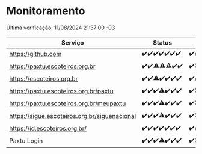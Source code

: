 # Monitoramento

Última verificação: 11/08/2024 21:37:00 -03

|Serviço|Status|Últimas 24h|
|---|---|---|
|https://github.com|<span title="2024-08-04: OK=23">✔️</span><span title="2024-08-05: OK=24">✔️</span><span title="2024-08-06: OK=24">✔️</span><span title="2024-08-07: OK=24">✔️</span><span title="2024-08-08: OK=24">✔️</span><span title="2024-08-09: OK=24">✔️</span><span title="2024-08-10: OK=24">✔️</span>|<span title="10/08/2024 21:39:00 -03 : 200">✔️</span><span title="10/08/2024 23:04:00 -03 : 200">✔️</span><span title="11/08/2024 00:07:00 -03 : 200">✔️</span><span title="11/08/2024 01:09:00 -03 : 200">✔️</span><span title="11/08/2024 02:07:00 -03 : 200">✔️</span><span title="11/08/2024 03:10:00 -03 : 200">✔️</span><span title="11/08/2024 04:06:00 -03 : 200">✔️</span><span title="11/08/2024 05:09:00 -03 : 200">✔️</span><span title="11/08/2024 06:07:00 -03 : 200">✔️</span><span title="11/08/2024 07:07:00 -03 : 200">✔️</span><span title="11/08/2024 08:04:00 -03 : 200">✔️</span><span title="11/08/2024 09:12:00 -03 : 200">✔️</span><span title="11/08/2024 10:08:00 -03 : 200">✔️</span><span title="11/08/2024 11:06:00 -03 : 200">✔️</span><span title="11/08/2024 12:06:00 -03 : 200">✔️</span><span title="11/08/2024 13:07:00 -03 : 200">✔️</span><span title="11/08/2024 14:04:00 -03 : 200">✔️</span><span title="11/08/2024 15:10:00 -03 : 200">✔️</span><span title="11/08/2024 16:06:00 -03 : 200">✔️</span><span title="11/08/2024 17:07:00 -03 : 200">✔️</span><span title="11/08/2024 18:07:00 -03 : 200">✔️</span><span title="11/08/2024 19:07:00 -03 : 200">✔️</span><span title="11/08/2024 20:06:00 -03 : 200">✔️</span><span title="11/08/2024 21:37:00 -03 : 200">✔️</span>|
|https://paxtu.escoteiros.org.br|<span title="2024-08-04: OK=23">✔️</span><span title="2024-08-05: OK=24">✔️</span><span title="2024-08-06: OK=23, Falhas=1">⚠️</span><span title="2024-08-07: OK=23, Falhas=1">⚠️</span><span title="2024-08-08: OK=23, Falhas=1">⚠️</span><span title="2024-08-09: OK=24">✔️</span><span title="2024-08-10: OK=24">✔️</span>|<span title="10/08/2024 21:39:00 -03 : 200">✔️</span><span title="10/08/2024 23:04:00 -03 : 0">❌</span><span title="11/08/2024 00:07:00 -03 : 200">✔️</span><span title="11/08/2024 01:09:00 -03 : 200">✔️</span><span title="11/08/2024 02:07:00 -03 : 200">✔️</span><span title="11/08/2024 03:10:00 -03 : 200">✔️</span><span title="11/08/2024 04:06:00 -03 : 200">✔️</span><span title="11/08/2024 05:09:00 -03 : 200">✔️</span><span title="11/08/2024 06:07:00 -03 : 200">✔️</span><span title="11/08/2024 07:07:00 -03 : 200">✔️</span><span title="11/08/2024 08:04:00 -03 : 200">✔️</span><span title="11/08/2024 09:12:00 -03 : 200">✔️</span><span title="11/08/2024 10:08:00 -03 : 200">✔️</span><span title="11/08/2024 11:06:00 -03 : 200">✔️</span><span title="11/08/2024 12:06:00 -03 : 200">✔️</span><span title="11/08/2024 13:07:00 -03 : 200">✔️</span><span title="11/08/2024 14:04:00 -03 : 200">✔️</span><span title="11/08/2024 15:10:00 -03 : 200">✔️</span><span title="11/08/2024 16:06:00 -03 : 200">✔️</span><span title="11/08/2024 17:07:00 -03 : 200">✔️</span><span title="11/08/2024 18:07:00 -03 : 200">✔️</span><span title="11/08/2024 19:07:00 -03 : 200">✔️</span><span title="11/08/2024 20:06:00 -03 : 200">✔️</span><span title="11/08/2024 21:37:00 -03 : 200">✔️</span>|
|https://escoteiros.org.br|<span title="2024-08-04: OK=23">✔️</span><span title="2024-08-05: OK=24">✔️</span><span title="2024-08-06: OK=23, Falhas=1">⚠️</span><span title="2024-08-07: OK=24">✔️</span><span title="2024-08-08: OK=24">✔️</span><span title="2024-08-09: OK=24">✔️</span><span title="2024-08-10: OK=24">✔️</span>|<span title="10/08/2024 21:39:00 -03 : 200">✔️</span><span title="10/08/2024 23:04:00 -03 : 200">✔️</span><span title="11/08/2024 00:07:00 -03 : 200">✔️</span><span title="11/08/2024 01:09:00 -03 : 200">✔️</span><span title="11/08/2024 02:07:00 -03 : 200">✔️</span><span title="11/08/2024 03:10:00 -03 : 200">✔️</span><span title="11/08/2024 04:06:00 -03 : 200">✔️</span><span title="11/08/2024 05:09:00 -03 : 200">✔️</span><span title="11/08/2024 06:07:00 -03 : 200">✔️</span><span title="11/08/2024 07:07:00 -03 : 200">✔️</span><span title="11/08/2024 08:04:00 -03 : 200">✔️</span><span title="11/08/2024 09:12:00 -03 : 200">✔️</span><span title="11/08/2024 10:08:00 -03 : 200">✔️</span><span title="11/08/2024 11:06:00 -03 : 200">✔️</span><span title="11/08/2024 12:06:00 -03 : 200">✔️</span><span title="11/08/2024 13:07:00 -03 : 200">✔️</span><span title="11/08/2024 14:04:00 -03 : 200">✔️</span><span title="11/08/2024 15:10:00 -03 : 200">✔️</span><span title="11/08/2024 16:06:00 -03 : 200">✔️</span><span title="11/08/2024 17:07:00 -03 : 200">✔️</span><span title="11/08/2024 18:07:00 -03 : 200">✔️</span><span title="11/08/2024 19:07:00 -03 : 200">✔️</span><span title="11/08/2024 20:06:00 -03 : 200">✔️</span><span title="11/08/2024 21:37:00 -03 : 200">✔️</span>|
|https://paxtu.escoteiros.org.br/paxtu|<span title="2024-08-04: OK=23">✔️</span><span title="2024-08-05: OK=24">✔️</span><span title="2024-08-06: OK=24">✔️</span><span title="2024-08-07: OK=23, Falhas=1">⚠️</span><span title="2024-08-08: OK=24">✔️</span><span title="2024-08-09: OK=24">✔️</span><span title="2024-08-10: OK=24">✔️</span>|<span title="10/08/2024 21:39:00 -03 : 200">✔️</span><span title="10/08/2024 23:04:00 -03 : 0">❌</span><span title="11/08/2024 00:08:00 -03 : 200">✔️</span><span title="11/08/2024 01:09:00 -03 : 200">✔️</span><span title="11/08/2024 02:07:00 -03 : 200">✔️</span><span title="11/08/2024 03:10:00 -03 : 200">✔️</span><span title="11/08/2024 04:06:00 -03 : 200">✔️</span><span title="11/08/2024 05:09:00 -03 : 200">✔️</span><span title="11/08/2024 06:07:00 -03 : 200">✔️</span><span title="11/08/2024 07:07:00 -03 : 200">✔️</span><span title="11/08/2024 08:04:00 -03 : 200">✔️</span><span title="11/08/2024 09:12:00 -03 : 200">✔️</span><span title="11/08/2024 10:08:00 -03 : 200">✔️</span><span title="11/08/2024 11:06:00 -03 : 200">✔️</span><span title="11/08/2024 12:06:00 -03 : 200">✔️</span><span title="11/08/2024 13:07:00 -03 : 200">✔️</span><span title="11/08/2024 14:04:00 -03 : 200">✔️</span><span title="11/08/2024 15:10:00 -03 : 200">✔️</span><span title="11/08/2024 16:06:00 -03 : 200">✔️</span><span title="11/08/2024 17:07:00 -03 : 200">✔️</span><span title="11/08/2024 18:07:00 -03 : 200">✔️</span><span title="11/08/2024 19:07:00 -03 : 200">✔️</span><span title="11/08/2024 20:06:00 -03 : 200">✔️</span><span title="11/08/2024 21:37:00 -03 : 200">✔️</span>|
|https://paxtu.escoteiros.org.br/meupaxtu|<span title="2024-08-04: OK=23">✔️</span><span title="2024-08-05: OK=24">✔️</span><span title="2024-08-06: OK=24">✔️</span><span title="2024-08-07: OK=23, Falhas=1">⚠️</span><span title="2024-08-08: OK=24">✔️</span><span title="2024-08-09: OK=24">✔️</span><span title="2024-08-10: OK=24">✔️</span>|<span title="10/08/2024 21:39:00 -03 : 200">✔️</span><span title="10/08/2024 23:04:00 -03 : 0">❌</span><span title="11/08/2024 00:08:00 -03 : 200">✔️</span><span title="11/08/2024 01:09:00 -03 : 200">✔️</span><span title="11/08/2024 02:07:00 -03 : 200">✔️</span><span title="11/08/2024 03:10:00 -03 : 200">✔️</span><span title="11/08/2024 04:06:00 -03 : 200">✔️</span><span title="11/08/2024 05:09:00 -03 : 200">✔️</span><span title="11/08/2024 06:07:00 -03 : 200">✔️</span><span title="11/08/2024 07:07:00 -03 : 200">✔️</span><span title="11/08/2024 08:04:00 -03 : 200">✔️</span><span title="11/08/2024 09:12:00 -03 : 200">✔️</span><span title="11/08/2024 10:08:00 -03 : 200">✔️</span><span title="11/08/2024 11:06:00 -03 : 200">✔️</span><span title="11/08/2024 12:06:00 -03 : 200">✔️</span><span title="11/08/2024 13:07:00 -03 : 200">✔️</span><span title="11/08/2024 14:04:00 -03 : 200">✔️</span><span title="11/08/2024 15:10:00 -03 : 200">✔️</span><span title="11/08/2024 16:06:00 -03 : 200">✔️</span><span title="11/08/2024 17:07:00 -03 : 200">✔️</span><span title="11/08/2024 18:07:00 -03 : 200">✔️</span><span title="11/08/2024 19:07:00 -03 : 200">✔️</span><span title="11/08/2024 20:06:00 -03 : 200">✔️</span><span title="11/08/2024 21:37:00 -03 : 200">✔️</span>|
|https://sigue.escoteiros.org.br/siguenacional|<span title="2024-08-04: OK=23">✔️</span><span title="2024-08-05: OK=24">✔️</span><span title="2024-08-06: OK=24">✔️</span><span title="2024-08-07: OK=23, Falhas=1">⚠️</span><span title="2024-08-08: OK=24">✔️</span><span title="2024-08-09: OK=24">✔️</span><span title="2024-08-10: OK=24">✔️</span>|<span title="10/08/2024 21:39:00 -03 : 200">✔️</span><span title="10/08/2024 23:04:00 -03 : 0">❌</span><span title="11/08/2024 00:08:00 -03 : 200">✔️</span><span title="11/08/2024 01:09:00 -03 : 200">✔️</span><span title="11/08/2024 02:07:00 -03 : 200">✔️</span><span title="11/08/2024 03:10:00 -03 : 200">✔️</span><span title="11/08/2024 04:06:00 -03 : 200">✔️</span><span title="11/08/2024 05:09:00 -03 : 200">✔️</span><span title="11/08/2024 06:07:00 -03 : 200">✔️</span><span title="11/08/2024 07:07:00 -03 : 200">✔️</span><span title="11/08/2024 08:04:00 -03 : 200">✔️</span><span title="11/08/2024 09:12:00 -03 : 200">✔️</span><span title="11/08/2024 10:08:00 -03 : 200">✔️</span><span title="11/08/2024 11:06:00 -03 : 200">✔️</span><span title="11/08/2024 12:06:00 -03 : 200">✔️</span><span title="11/08/2024 13:07:00 -03 : 200">✔️</span><span title="11/08/2024 14:04:00 -03 : 200">✔️</span><span title="11/08/2024 15:10:00 -03 : 200">✔️</span><span title="11/08/2024 16:06:00 -03 : 200">✔️</span><span title="11/08/2024 17:07:00 -03 : 200">✔️</span><span title="11/08/2024 18:07:00 -03 : 200">✔️</span><span title="11/08/2024 19:07:00 -03 : 200">✔️</span><span title="11/08/2024 20:06:00 -03 : 200">✔️</span><span title="11/08/2024 21:37:00 -03 : 200">✔️</span>|
|https://id.escoteiros.org.br/|<span title="2024-08-04: OK=23">✔️</span><span title="2024-08-05: OK=24">✔️</span><span title="2024-08-06: OK=24">✔️</span><span title="2024-08-07: OK=24">✔️</span><span title="2024-08-08: OK=24">✔️</span><span title="2024-08-09: OK=24">✔️</span><span title="2024-08-10: OK=24">✔️</span>|<span title="10/08/2024 21:39:00 -03 : 200">✔️</span><span title="10/08/2024 23:05:00 -03 : 200">✔️</span><span title="11/08/2024 00:08:00 -03 : 200">✔️</span><span title="11/08/2024 01:09:00 -03 : 200">✔️</span><span title="11/08/2024 02:07:00 -03 : 200">✔️</span><span title="11/08/2024 03:10:00 -03 : 200">✔️</span><span title="11/08/2024 04:06:00 -03 : 200">✔️</span><span title="11/08/2024 05:09:00 -03 : 200">✔️</span><span title="11/08/2024 06:07:00 -03 : 200">✔️</span><span title="11/08/2024 07:07:00 -03 : 200">✔️</span><span title="11/08/2024 08:04:00 -03 : 200">✔️</span><span title="11/08/2024 09:12:00 -03 : 200">✔️</span><span title="11/08/2024 10:08:00 -03 : 200">✔️</span><span title="11/08/2024 11:06:00 -03 : 200">✔️</span><span title="11/08/2024 12:06:00 -03 : 200">✔️</span><span title="11/08/2024 13:07:00 -03 : 200">✔️</span><span title="11/08/2024 14:04:00 -03 : 200">✔️</span><span title="11/08/2024 15:10:00 -03 : 200">✔️</span><span title="11/08/2024 16:06:00 -03 : 200">✔️</span><span title="11/08/2024 17:07:00 -03 : 200">✔️</span><span title="11/08/2024 18:07:00 -03 : 200">✔️</span><span title="11/08/2024 19:07:00 -03 : 200">✔️</span><span title="11/08/2024 20:06:00 -03 : 200">✔️</span><span title="11/08/2024 21:37:00 -03 : 200">✔️</span>|
|Paxtu Login|<span title="2024-08-04: OK=23">✔️</span><span title="2024-08-05: OK=24">✔️</span><span title="2024-08-06: OK=24">✔️</span><span title="2024-08-07: OK=23, Falhas=1">⚠️</span><span title="2024-08-08: OK=24">✔️</span><span title="2024-08-09: OK=24">✔️</span><span title="2024-08-10: OK=24">✔️</span>|<span title="10/08/2024 21:39:00 -03 : 200">✔️</span><span title="10/08/2024 23:05:00 -03 : 504">❌</span><span title="11/08/2024 00:08:00 -03 : 200">✔️</span><span title="11/08/2024 01:09:00 -03 : 200">✔️</span><span title="11/08/2024 02:07:00 -03 : 200">✔️</span><span title="11/08/2024 03:10:00 -03 : 200">✔️</span><span title="11/08/2024 04:06:00 -03 : 200">✔️</span><span title="11/08/2024 05:09:00 -03 : 200">✔️</span><span title="11/08/2024 06:07:00 -03 : 200">✔️</span><span title="11/08/2024 07:07:00 -03 : 200">✔️</span><span title="11/08/2024 08:04:00 -03 : 200">✔️</span><span title="11/08/2024 09:12:00 -03 : 200">✔️</span><span title="11/08/2024 10:08:00 -03 : 200">✔️</span><span title="11/08/2024 11:06:00 -03 : 200">✔️</span><span title="11/08/2024 12:06:00 -03 : 200">✔️</span><span title="11/08/2024 13:07:00 -03 : 200">✔️</span><span title="11/08/2024 14:04:00 -03 : 200">✔️</span><span title="11/08/2024 15:10:00 -03 : 200">✔️</span><span title="11/08/2024 16:06:00 -03 : 200">✔️</span><span title="11/08/2024 17:07:00 -03 : 200">✔️</span><span title="11/08/2024 18:07:00 -03 : 200">✔️</span><span title="11/08/2024 19:07:00 -03 : 200">✔️</span><span title="11/08/2024 20:06:00 -03 : 200">✔️</span><span title="11/08/2024 21:37:00 -03 : 200">✔️</span>|
